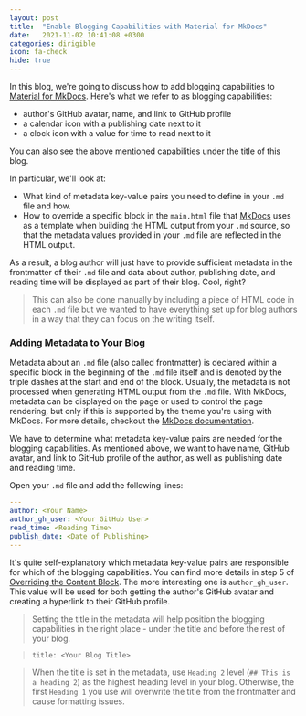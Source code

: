 ```yaml
---
layout: post
title:  "Enable Blogging Capabilities with Material for MkDocs"
date:   2021-11-02 10:41:08 +0300
categories: dirigible
icon: fa-check
hide: true
---
```

In this blog, we're going to discuss how to add blogging capabilities to [Material for MkDocs](https://squidfunk.github.io/mkdocs-material/). Here's what we refer to as blogging capabilities: 

- author's GitHub avatar, name, and link to GitHub profile
- a calendar icon with a publishing date next to it
- a clock icon with a value for time to read next to it

You can also see the above mentioned capabilities under the title of this blog.

In particular, we'll look at:

- What kind of metadata key-value pairs you need to define in your `.md` file and how.
- How to override a specific block in the `main.html` file that [MkDocs](https://www.mkdocs.org/) uses as a template when building the HTML output from your `.md` source, so that the metadata values provided in your `.md` file are reflected in the HTML output.


As a result, a blog author will just have to provide sufficient metadata in the frontmatter of their `.md` file and data about author, publishing date, and reading time will be displayed as part of their blog. Cool, right?

> This can also be done manually by including a piece of HTML code in each `.md` file but we wanted to have everything set up for blog authors in a way that they can focus on the writing itself.

### Adding Metadata to Your Blog

Metadata about an `.md` file (also called frontmatter) is declared within a specific block in the beginning of the `.md` file itself and is denoted by the triple dashes at the start and end of the block. Usually, the metadata is not processed when generating HTML output from the `.md` file. With MkDocs, metadata can be displayed on the page or used to control the page rendering, but only if this is supported by the theme you're using with MkDocs. For more details, checkout the [MkDocs documentation](https://www.mkdocs.org/user-guide/writing-your-docs/#meta-data).

We have to determine what metadata key-value pairs are needed for the blogging capabilities. As mentioned above, we want to have name, GitHub avatar, and link to GitHub profile of the author, as well as publishing date and reading time. 

Open your `.md` file and add the following lines:

```yaml
---
author: <Your Name>
author_gh_user: <Your GitHub User>
read_time: <Reading Time>
publish_date: <Date of Publishing>
---
```
It's quite self-explanatory which metadata key-value pairs are responsible for which of the blogging capabilities. You can find more details in step 5 of [Overriding the Content Block](#overriding-the-content-block). The more interesting one is `author_gh_user`. This value will be used for both getting the author's GitHub avatar and creating a hyperlink to their GitHub profile. 

> Setting the title in the metadata will help position the blogging capabilities in the right place - under the title and before the rest of your blog.

>   ```title: <Your Blog Title>```

>   When the title is set in the metadata, use ``Heading 2`` level (`## This is a heading 2`) as the highest heading level in your blog. Otherwise, the first `Heading 1` you use will overwrite the title from the frontmatter and cause formatting issues.

